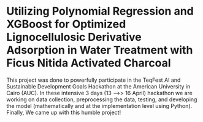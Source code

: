 # Utilizing Polynomial Regression and XGBoost for Optimized Lignocellulosic Derivative Adsorption in Water Treatment with Ficus Nitida Activated Charcoal
This project was done to powerfully participate in the TeqFest AI and Sustainable Development Goals Hackathon at the American University in Cairo (AUC). In these intensive 3 days (13 -->> 16 April) hackathon we are working on data collection, preprocessing the data, testing, and developing the model (mathematically and at the implementation level using Python). Finally, We came up with this humble project!
